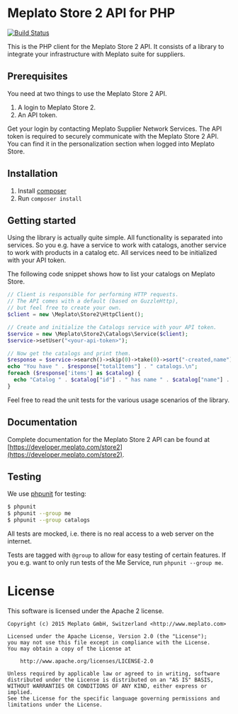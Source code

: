 # Meplato Store 2 API for PHP

[![Build Status](https://travis-ci.org/meplato/store2-php-client.svg?branch=master)](https://travis-ci.org/meplato/store2-php-client)

This is the PHP client for the Meplato Store 2 API. It consists of a library
to integrate your infrastructure with Meplato suite for suppliers.

## Prerequisites

You need at two things to use the Meplato Store 2 API.

1. A login to Meplato Store 2.
2. An API token.

Get your login by contacting Meplato Supplier Network Services. The API token
is required to securely communicate with the Meplato Store 2 API. You can
find it in the personalization section when logged into Meplato Store.

## Installation

1. Install [composer](https://getcomposer.org/)
2. Run `composer install`

## Getting started

Using the library is actually quite simple. All functionality is separated
into services. So you e.g. have a service to work with catalogs, another
service to work with products in a catalog etc. All services need to be
initialized with your API token.

The following code snippet shows how to list your catalogs on Meplato Store.

```php
// Client is responsible for performing HTTP requests.
// The API comes with a default (based on GuzzleHttp),
// but feel free to create your own.
$client = new \Meplato\Store2\HttpClient();

// Create and initialize the Catalogs service with your API token.
$service = new \Meplato\Store2\Catalogs\Service($client);
$service->setUser("<your-api-token>");

// Now get the catalogs and print them.
$response = $service->search()->skip(0)->take(0)->sort("-created,name")->execute();
echo "You have " . $response["totalItems"] . " catalogs.\n";
foreach ($response['items'] as $catalog) {
  echo "Catalog " . $catalog["id"] . " has name " . $catalog["name"] . "\n";
}
```

Feel free to read the unit tests for the various usage scenarios of the
library.

## Documentation

Complete documentation for the Meplato Store 2 API can be found at
[https://developer.meplato.com/store2](https://developer.meplato.com/store2).

## Testing

We use [phpunit](https://phpunit.de/) for testing:

```sh
$ phpunit
$ phpunit --group me
$ phpunit --group catalogs
```

All tests are mocked, i.e. there is no real access to a web server on
the internet.

Tests are tagged with `@group` to allow for easy testing of certain features.
If you e.g. want to only run tests of the Me Service, run `phpunit --group me`.

# License

This software is licensed under the Apache 2 license.

    Copyright (c) 2015 Meplato GmbH, Switzerland <http://www.meplato.com>

    Licensed under the Apache License, Version 2.0 (the "License");
    you may not use this file except in compliance with the License.
    You may obtain a copy of the License at

        http://www.apache.org/licenses/LICENSE-2.0

    Unless required by applicable law or agreed to in writing, software
    distributed under the License is distributed on an "AS IS" BASIS,
    WITHOUT WARRANTIES OR CONDITIONS OF ANY KIND, either express or implied.
    See the License for the specific language governing permissions and
    limitations under the License.
